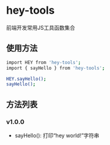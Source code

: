 # hey-tools

前端开发常用JS工具函数集合

## 使用方法

```bash
import HEY from 'hey-tools';
import { sayHello } from 'hey-tools';

HEY.sayHello();
sayHello();
```

## 方法列表

### v1.0.0

- sayHello(): 打印“hey world!”字符串
